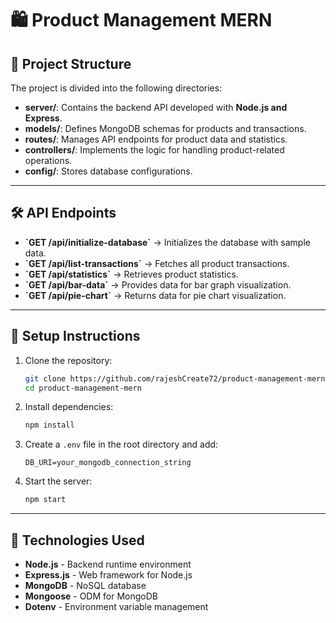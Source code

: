 # 🛍️ Product Management MERN

## 📁 Project Structure

The project is divided into the following directories:

-   **server/**: Contains the backend API developed with **Node.js and Express**.
-   **models/**: Defines MongoDB schemas for products and transactions.
-   **routes/**: Manages API endpoints for product data and statistics.
-   **controllers/**: Implements the logic for handling product-related operations.
-   **config/**: Stores database configurations.

---

## 🛠️ API Endpoints

-   **\`GET /api/initialize-database\`** → Initializes the database with sample data.
-   **\`GET /api/list-transactions\`** → Fetches all product transactions.
-   **\`GET /api/statistics\`** → Retrieves product statistics.
-   **\`GET /api/bar-data\`** → Provides data for bar graph visualization.
-   **\`GET /api/pie-chart\`** → Returns data for pie chart visualization.

---

## 🔧 Setup Instructions

1. Clone the repository:
    ```bash
    git clone https://github.com/rajeshCreate72/product-management-mern.git
    cd product-management-mern
    ```
2. Install dependencies:
    ```bash
    npm install
    ```
3. Create a `.env` file in the root directory and add:
    ```env
    DB_URI=your_mongodb_connection_string
    ```
4. Start the server:
    ```bash
    npm start
    ```

---

## 🚀 Technologies Used

-   **Node.js** - Backend runtime environment
-   **Express.js** - Web framework for Node.js
-   **MongoDB** - NoSQL database
-   **Mongoose** - ODM for MongoDB
-   **Dotenv** - Environment variable management

